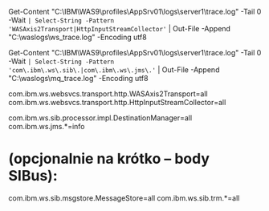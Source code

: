 Get-Content "C:\IBM\WAS9\profiles\AppSrv01\logs\server1\trace.log" -Tail 0 -Wait `
| Select-String -Pattern 'WASAxis2Transport|HttpInputStreamCollector' `
| Out-File -Append "C:\waslogs\ws_trace.log" -Encoding utf8


Get-Content "C:\IBM\WAS9\profiles\AppSrv01\logs\server1\trace.log" -Tail 0 -Wait `
| Select-String -Pattern 'com\.ibm\.ws\.sib\.|com\.ibm\.ws\.jms\.' `
| Out-File -Append "C:\waslogs\mq_trace.log" -Encoding utf8

com.ibm.ws.websvcs.transport.http.WASAxis2Transport=all
com.ibm.ws.websvcs.transport.http.HttpInputStreamCollector=all


com.ibm.ws.sib.processor.impl.DestinationManager=all
com.ibm.ws.jms.*=info
# (opcjonalnie na krótko – body SIBus):
com.ibm.ws.sib.msgstore.MessageStore=all
com.ibm.ws.sib.trm.*=all

